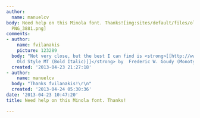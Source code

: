 ```yaml
---
author:
  name: manuelcv
body: Need help on this Minola font. Thanks![img:sites/default/files/old-images/minola
  PNG_3881.png]
comments:
- author:
    name: fvilanakis
    picture: 123289
  body: "Not very close, but the best I can find is <strong>[[http://www.findmyfont.com/index.php/fonts/font-preview?fset=Monotype&ffam=Italian%20Old%20Style%20MT%20-%20Bold%20Italic&fid=fade633044708cfcd1469b452389a837&fsize=60&text=minola&fit=1|Italian
    Old Style MT (Bold Italic)]]</strong> by  Frederic W. Goudy (Monotype)\r\n"
  created: '2013-04-23 21:27:18'
- author:
    name: manuelcv
  body: "Thanks fvilanakis!\r\n"
  created: '2013-04-24 05:30:36'
date: '2013-04-23 10:47:20'
title: Need help on this Minola font. Thanks!

---
```

